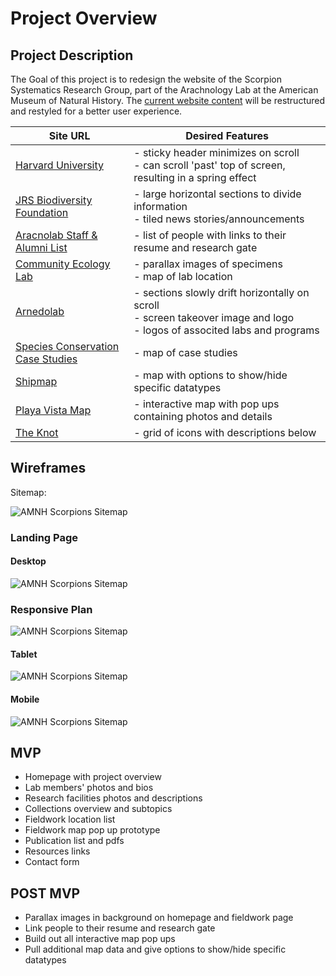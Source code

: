# Project Overview

## Project Description

The Goal of this project is to redesign the website of the Scorpion Systematics Research Group, part of the Arachnology Lab at the American Museum of Natural History. The [current website content](http://scorpion.amnh.org/index.html) will be restructured and restyled for a better user experience.

| Site URL        | Desired Features           | 
| ------------- |-------------| 
| [Harvard University](https://www.harvard.edu/) | - sticky header minimizes on scroll <br> - can scroll 'past' top of screen, resulting in a spring effect |
| [JRS Biodiversity Foundation](http://jrsbiodiversity.org/grants/national-museum-bloemfontein/)| - large horizontal sections to divide information <br> - tiled news stories/announcements | 
| [Aracnolab Staff & Alumni List](http://www.museunacional.ufrj.br/mndi/Aracnologia/Alumni.html) | - list of people with links to their resume and research gate |  
| [Community Ecology Lab](https://www.fbaccaro-ecolab.com/) | - parallax images of specimens <br> - map of lab location | 
| [Arnedolab](http://www.marnedo.net/) | - sections slowly drift horizontally on scroll <br> - screen takeover image and logo <br> - logos of associted labs and programs| 
| [Species Conservation Case Studies](https://www.speciesconservation.org/case-studies-projects/conservation-map) | - map of case studies |
| [Shipmap](https://www.shipmap.org/) | - map with options to show/hide specific datatypes |
| [Playa Vista Map](http://playavista.com/interactive-map/) | - interactive map with pop ups containing photos and details|
| [The Knot](https://www.theknot.com/) | - grid of icons with descriptions below |

## Wireframes

Sitemap:

![AMNH Scorpions Sitemap](https://isadora3.github.io/Final_Project/sitemap.jpg)

### Landing Page

#### Desktop

![AMNH Scorpions Sitemap](https://isadora3.github.io/Final_Project/wireframe-assets/desktop.jpg)

### Responsive Plan

![AMNH Scorpions Sitemap](https://isadora3.github.io/Final_Project/wireframe-assets/responsive-plan.jpg)

#### Tablet

![AMNH Scorpions Sitemap](https://isadora3.github.io/Final_Project/wireframe-assets/tablet.jpg)

#### Mobile

![AMNH Scorpions Sitemap](https://isadora3.github.io/Final_Project/wireframe-assets/mobile.jpg)

## MVP 

- Homepage with project overview
- Lab members' photos and bios
- Research facilities photos and descriptions
- Collections overview and subtopics
- Fieldwork location list
- Fieldwork map pop up prototype
- Publication list and pdfs
- Resources links
- Contact form

## POST MVP

- Parallax images in background on homepage and fieldwork page
- Link people to their resume and research gate
- Build out all interactive map pop ups
- Pull additional map data and give options to show/hide specific datatypes

